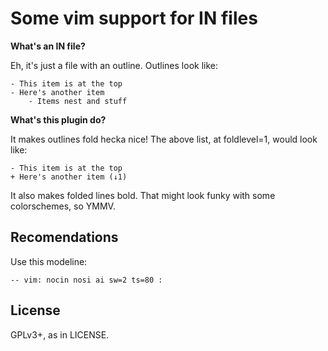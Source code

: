 Some vim support for IN files
=============================

**What's an IN file?**

Eh, it's just a file with an outline. Outlines look like:

    - This item is at the top
    - Here's another item
        - Items nest and stuff

**What's this plugin do?**

It makes outlines fold hecka nice! The above list, at foldlevel=1, would look like:

    - This item is at the top
    + Here's another item (↓1)

It also makes folded lines bold. That might look funky with some colorschemes, so YMMV.

Recomendations
--------------

Use this modeline:

    -- vim: nocin nosi ai sw=2 ts=80 :

License
-------

GPLv3+, as in LICENSE.
